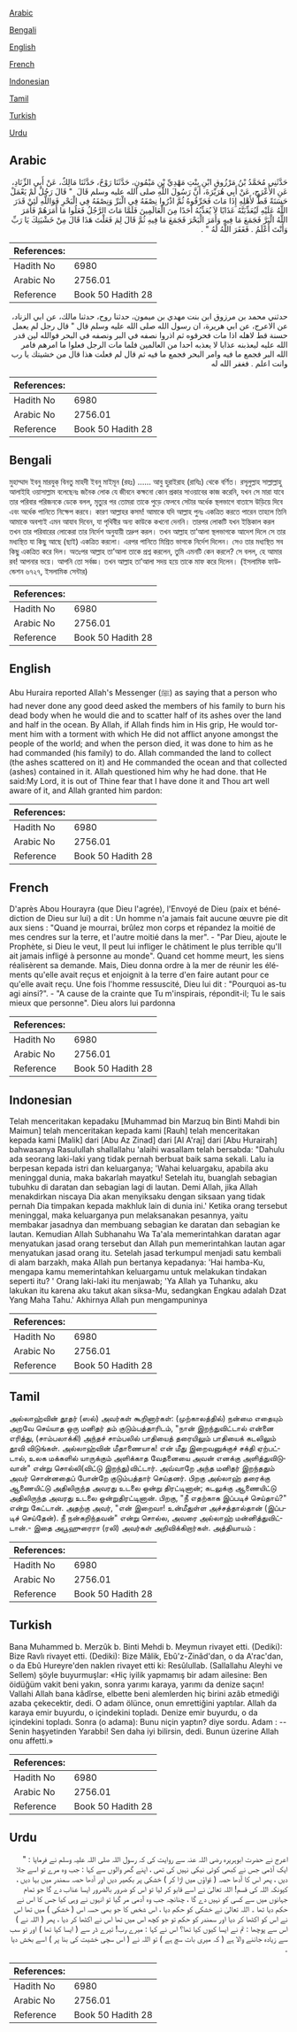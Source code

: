 [Arabic](#arabic)

[Bengali](#bengali)

[English](#english)

[French](#french)

[Indonesian](#indonesian)

[Tamil](#tamil)

[Turkish](#turkish)

[Urdu](#urdu)

## Arabic


<div dir="rtl" lang="ar" style={{fontSize:'larger',backgroundColor:'#f8f9fa',padding:20}}>
حَدَّثَنِي مُحَمَّدُ بْنُ مَرْزُوقِ ابْنِ بِنْتِ مَهْدِيِّ بْنِ مَيْمُونٍ، حَدَّثَنَا رَوْحٌ، حَدَّثَنَا مَالِكٌ، عَنْ أَبِي الزِّنَادِ، عَنِ الأَعْرَجِ، عَنْ أَبِي هُرَيْرَةَ، أَنَّ رَسُولَ اللَّهِ صلى الله عليه وسلم قَالَ ‏ "‏ قَالَ رَجُلٌ لَمْ يَعْمَلْ حَسَنَةً قَطُّ لأَهْلِهِ إِذَا مَاتَ فَحَرِّقُوهُ ثُمَّ اذْرُوا نِصْفَهُ فِي الْبَرِّ وَنِصْفَهُ فِي الْبَحْرِ فَوَاللَّهِ لَئِنْ قَدَرَ اللَّهُ عَلَيْهِ لَيُعَذِّبَنَّهُ عَذَابًا لاَ يُعَذِّبُهُ أَحَدًا مِنَ الْعَالَمِينَ فَلَمَّا مَاتَ الرَّجُلُ فَعَلُوا مَا أَمَرَهُمْ فَأَمَرَ اللَّهُ الْبَرَّ فَجَمَعَ مَا فِيهِ وَأَمَرَ الْبَحْرَ فَجَمَعَ مَا فِيهِ ثُمَّ قَالَ لِمَ فَعَلْتَ هَذَا قَالَ مِنْ خَشْيَتِكَ يَا رَبِّ وَأَنْتَ أَعْلَمُ ‏.‏ فَغَفَرَ اللَّهُ لَهُ ‏"‏ ‏.‏
</div>
<div style={{backgroundColor:'#f8f9fa',padding:20, marginBottom: 10}}><table> <thead> <tr> <th>References:</th> <th></th> </tr> </thead> <tbody><tr><td>Hadith No</td><td>6980</td></tr><tr><td>Arabic No</td><td>2756.01</td></tr><tr><td>Reference</td><td>Book 50 Hadith 28</td></tr></tbody></table></div>


<div dir="rtl" lang="ar" style={{fontSize:'larger',backgroundColor:'#f8f9fa',padding:20}}>
حدثني محمد بن مرزوق ابن بنت مهدي بن ميمون، حدثنا روح، حدثنا مالك، عن ابي الزناد، عن الاعرج، عن ابي هريرة، ان رسول الله صلى الله عليه وسلم قال " قال رجل لم يعمل حسنة قط لاهله اذا مات فحرقوه ثم اذروا نصفه في البر ونصفه في البحر فوالله لين قدر الله عليه ليعذبنه عذابا لا يعذبه احدا من العالمين فلما مات الرجل فعلوا ما امرهم فامر الله البر فجمع ما فيه وامر البحر فجمع ما فيه ثم قال لم فعلت هذا قال من خشيتك يا رب وانت اعلم . فغفر الله له
</div>
<div style={{backgroundColor:'#f8f9fa',padding:20, marginBottom: 10}}><table> <thead> <tr> <th>References:</th> <th></th> </tr> </thead> <tbody><tr><td>Hadith No</td><td>6980</td></tr><tr><td>Arabic No</td><td>2756.01</td></tr><tr><td>Reference</td><td>Book 50 Hadith 28</td></tr></tbody></table></div>

## Bengali


<div dir="ltr" lang="bn" style={{fontSize:'larger',backgroundColor:'#f8f9fa',padding:20}}>
মুহাম্মাদ ইবনু মারযুক্ বিনতু মাহদী ইবনু মাইমূন (রহঃ) ...... আবু হুরাইরাহ (রাযিঃ) থেকে বর্ণিত। রসূলুল্লাহ সাল্লাল্লাহু আলাইহি ওয়াসাল্লাম বলেছেনঃ জনৈক লোক যে জীবনে কক্ষনো কোন প্রকার সাওয়াবের কাজ করেনি, যখন সে মারা যাবে তার পরিবার পরিজনকে ডেকে বলল, মৃত্যুর পর তোমরা তাকে পুড়ে ফেলবে সেটার অর্ধেক স্থলভাগে বাতাসে উড়িয়ে দিবে এবং অর্ধেক পানিতে নিক্ষেপ করবে। কারণ আল্লাহর কসম! আমাকে যদি আল্লাহ পুনঃ একত্রিত করতে পারেন তাহলে তিনি আমাকে অবশ্যই এমন আযাব দিবেন, যা পৃথিবীর অন্য কাউকে কখনো দেননি। তারপর লোকটি যখন ইন্তিকাল করল তখন তার পরিবারের লোকেরা তার নির্দেশ অনুযায়ী তদ্রুপ করল। তখন আল্লাহ তা’আলা স্থলভাগকে আদেশ দিলে সে তার মধ্যস্থিত যা কিছু আছে (ছাই) একত্রিত করলো। এরপর পানিতে মিশ্রিত ভাগকে নির্দেশ দিলেন। সেও তার মধ্যস্থিত সব কিছু একত্রিত করে দিল। অতঃপর আল্লাহ তা’আলা তাকে প্রশ্ন করলেন, তুমি এমনটি কেন করলে? সে বলল, হে আমার রব! আপনার ভয়ে। আপনি তো সর্বজ্ঞ। তখন আল্লাহ তা’আলা সদয় হয়ে তাকে মাফ করে দিলেন। (ইসলামিক ফাউন্ডেশন ৬৭২৭, ইসলামিক সেন্টার)
</div>
<div style={{backgroundColor:'#f8f9fa',padding:20, marginBottom: 10}}><table> <thead> <tr> <th>References:</th> <th></th> </tr> </thead> <tbody><tr><td>Hadith No</td><td>6980</td></tr><tr><td>Arabic No</td><td>2756.01</td></tr><tr><td>Reference</td><td>Book 50 Hadith 28</td></tr></tbody></table></div>

## English


<div dir="ltr" lang="en" style={{fontSize:'larger',backgroundColor:'#f8f9fa',padding:20}}>
Abu Huraira reported Allah's Messenger (ﷺ) as saying that a person who had never done any good deed asked the members of his family to burn his dead body when he would die and to scatter half of its ashes over the land and half in the ocean. By Allah, if Allah finds him in His grip, He would torment him with a torment with which He did not afflict anyone amongst the people of the world; and when the person died, it was done to him as he had commanded (his family) to do. Allah commanded the land to collect (the ashes scattered on it) and He commanded the ocean and that collected (ashes) contained in it. Allah questioned him why he had done. that He said:My Lord, it is out of Thine fear that I have done it and Thou art well aware of it, and Allah granted him pardon:
</div>
<div style={{backgroundColor:'#f8f9fa',padding:20, marginBottom: 10}}><table> <thead> <tr> <th>References:</th> <th></th> </tr> </thead> <tbody><tr><td>Hadith No</td><td>6980</td></tr><tr><td>Arabic No</td><td>2756.01</td></tr><tr><td>Reference</td><td>Book 50 Hadith 28</td></tr></tbody></table></div>

## French


<div dir="ltr" lang="fr" style={{fontSize:'larger',backgroundColor:'#f8f9fa',padding:20}}>
D'après Abou Hourayra (que Dieu l'agrée), l'Envoyé de Dieu (paix et bénédiction de Dieu sur lui) a dit : Un homme n'a jamais fait aucune œuvre pie dit aux siens : "Quand je mourrai, brûlez mon corps et répandez la moitié de mes cendres sur la terre, et l'autre moitié dans la mer". - "Par Dieu, ajoute le Prophète, si Dieu le veut, Il peut lui infliger le châtiment le plus terrible qu'Il ait jamais infligé à personne au monde". Quand cet homme meurt, les siens réalisèrent sa demande. Mais, Dieu donna ordre à la mer de réunir les éléments qu'elle avait reçus et enjoignit à la terre d'en faire autant pour ce qu'elle avait reçu. Une fois l'homme ressuscité, Dieu lui dit : "Pourquoi as-tu agi ainsi?". - "A cause de la crainte que Tu m'inspirais, répondit-il; Tu le sais mieux que personne". Dieu alors lui pardonna
</div>
<div style={{backgroundColor:'#f8f9fa',padding:20, marginBottom: 10}}><table> <thead> <tr> <th>References:</th> <th></th> </tr> </thead> <tbody><tr><td>Hadith No</td><td>6980</td></tr><tr><td>Arabic No</td><td>2756.01</td></tr><tr><td>Reference</td><td>Book 50 Hadith 28</td></tr></tbody></table></div>

## Indonesian


<div dir="ltr" lang="id" style={{fontSize:'larger',backgroundColor:'#f8f9fa',padding:20}}>
Telah menceritakan kepadaku [Muhammad bin Marzuq bin Binti Mahdi bin Maimun] telah menceritakan kepada kami [Rauh] telah menceritakan kepada kami [Malik] dari [Abu Az Zinad] dari [Al A'raj] dari [Abu Hurairah] bahwasanya Rasulullah shallallahu 'alaihi wasallam telah bersabda: "Dahulu ada seorang laki-laki yang tidak pernah berbuat baik sama sekali. Lalu ia berpesan kepada istri dan keluarganya; 'Wahai keluargaku, apabila aku meninggal dunia, maka bakarlah mayatku! Setelah itu, buanglah sebagian tubuhku di daratan dan sebagian lagi di lautan. Demi Allah, jika Allah menakdirkan niscaya Dia akan menyiksaku dengan siksaan yang tidak pernah Dia timpakan kepada makhluk lain di dunia ini.' Ketika orang tersebut meninggal, maka keluarganya pun melaksanakan pesannya, yaitu membakar jasadnya dan membuang sebagian ke daratan dan sebagian ke lautan. Kemudian Allah Subhanahu Wa Ta'ala memerintahkan daratan agar menyatukan jasad orang tersebut dan Allah pun memerintahkan lautan agar menyatukan jasad orang itu. Setelah jasad terkumpul menjadi satu kembali di alam barzakh, maka Allah pun bertanya kepadanya: 'Hai hamba-Ku, mengapa kamu memerintahkan keluargamu untuk melakukan tindakan seperti itu? ' Orang laki-laki itu menjawab; 'Ya Allah ya Tuhanku, aku lakukan itu karena aku takut akan siksa-Mu, sedangkan Engkau adalah Dzat Yang Maha Tahu.' Akhirnya Allah pun mengampuninya
</div>
<div style={{backgroundColor:'#f8f9fa',padding:20, marginBottom: 10}}><table> <thead> <tr> <th>References:</th> <th></th> </tr> </thead> <tbody><tr><td>Hadith No</td><td>6980</td></tr><tr><td>Arabic No</td><td>2756.01</td></tr><tr><td>Reference</td><td>Book 50 Hadith 28</td></tr></tbody></table></div>

## Tamil


<div dir="ltr" lang="ta" style={{fontSize:'larger',backgroundColor:'#f8f9fa',padding:20}}>
அல்லாஹ்வின் தூதர் (ஸல்) அவர்கள் கூறினார்கள்: (முற்காலத்தில்) நன்மை எதையும் அறவே செய்யாத ஒரு மனிதர் தம் குடும்பத்தாரிடம், "நான் இறந்துவிட்டால் என்னை எரித்து, (சாம்பலாக்கி) அந்தச் சாம்பலில் பாதியைத் தரையிலும் பாதியைக் கடலிலும் தூவி விடுங்கள். அல்லாஹ்வின் மீதாணையாக! என் மீது இறைவனுக்குச் சக்தி ஏற்பட்டால், உலக மக்களில் யாருக்கும் அளிக்காத வேதனையை அவன் எனக்கு அளித்துவிடுவான்" என்று சொல்லி(விட்டு இறந்து)விட்டார். அவ்வாறே அந்த மனிதர் இறந்ததும் அவர் சொன்னதைப் போன்றே குடும்பத்தார் செய்தனர். பிறகு அல்லாஹ் தரைக்கு ஆணையிட்டு அதிலிருந்த அவரது உடலை ஒன்று திரட்டினான்; கடலுக்கு ஆணையிட்டு அதிலிருந்த அவரது உடலை ஒன்றுதிரட்டினான். பிறகு, "நீ எதற்காக இப்படிச் செய்தாய்?" என்று கேட்டான். அதற்கு அவர், "என் இறைவா! உன்மீதுள்ள அச்சத்தால்தான் (இப்படிச் செய்தேன்). நீ நன்கறிந்தவன்" என்று சொல்ல, அவரை அல்லாஹ் மன்னித்துவிட்டான்.- இதை அபூஹுரைரா (ரலி) அவர்கள் அறிவிக்கிறார்கள். அத்தியாயம் :
</div>
<div style={{backgroundColor:'#f8f9fa',padding:20, marginBottom: 10}}><table> <thead> <tr> <th>References:</th> <th></th> </tr> </thead> <tbody><tr><td>Hadith No</td><td>6980</td></tr><tr><td>Arabic No</td><td>2756.01</td></tr><tr><td>Reference</td><td>Book 50 Hadith 28</td></tr></tbody></table></div>

## Turkish


<div dir="ltr" lang="tr" style={{fontSize:'larger',backgroundColor:'#f8f9fa',padding:20}}>
Bana Muhammed b. Merzûk b. Binti Mehdi b. Meymun rivayet etti. (Dediki): Bize Ravlı rivayet etti. (Dediki): Bize Mâlik, Ebû'z-Zinâd'dan, o da A'rac'dan, o da Ebû Hureyre'den naklen rivayet etti ki: Resûlullab. (Sallallahu Aleyhi ve Sellem) şöyle buyurmuşlar: «Hiç iyilik yapmamış bir adam ailesine: Ben öidüğüm vakit beni yakın, sonra yarımı karaya, yarımı da denize saçın! Vallahi Allah bana kâdîrse, elbette beni alemlerden hiç birini azâb etmediği azaba çekecektir, dedi. O adam ölünce, onun emrettiğini yaptılar. Allah da karaya emir buyurdu, o içindekini topladı. Denize emir buyurdu, o da içindekini topladı. Sonra (o adama): Bunu niçin yaptın? diye sordu. Adam : -- Senin haşyetinden Yarabbi! Sen daha iyi bilirsin, dedi. Bunun üzerine Allah onu affetti.»
</div>
<div style={{backgroundColor:'#f8f9fa',padding:20, marginBottom: 10}}><table> <thead> <tr> <th>References:</th> <th></th> </tr> </thead> <tbody><tr><td>Hadith No</td><td>6980</td></tr><tr><td>Arabic No</td><td>2756.01</td></tr><tr><td>Reference</td><td>Book 50 Hadith 28</td></tr></tbody></table></div>

## Urdu


<div dir="rtl" lang="ur" style={{fontSize:'larger',backgroundColor:'#f8f9fa',padding:20}}>
اعرج نے حضرت ابوہریرہ رضی اللہ عنہ سے روایت کی کہ رسول اللہ صلی اللہ علیہ وسلم نے فرمایا : " ایک آڈمی جس نے کبھی کوئی نیکی نہیں کی تھی ، اپنے گھر والوں سے کہا : جب وہ مرے تو اسے جلا دیں ، پھر اس کا آدھا حصہ ( ۃواؤں میں اڑا کر ) خشکی پر بکھیر دیں اور آدھا حصہ سمندر میں بہا دیں ، کیونکہ اللہ کی قسم! اللہ تعالیٰ نے اسے قابو کر لیا تو اس کو ضرور بالضرور ایسا عذاب دے گا جو تمام جہانوں میں سے کسی کو نہیں دے گا ، چنانچہ جب وہ آدمی مر گیا تو انہوں نے وہی کیا جس کا اس نے حکم دیا تھا ۔ اللہ تعالیٰ نے خشکی کو حکم دیا ، اس شخص کا جو بھی حسہ اس ( خشکی ) میں تھا اس نے اس کو اکٹھا کر دیا اور سمندر کو حکم تو جو کچھ اس میں تھا اس نے اکٹھا کر دیا ، پھر ( اللہ نے ) اس سے پوچھا : تم نے ایسا کیوں کیا تھا؟ اس نے کہا : میرے رب! تیرے ڈر سے ( ایسا کیا تھا ) اور تو سب سے زیادہ جاننے والا ہے ( کہ میری بات سچ ہے ) تو اللہ نے ( اس سچی خشیت کی بنا پر ) اسے بخش دیا ۔
</div>
<div style={{backgroundColor:'#f8f9fa',padding:20, marginBottom: 10}}><table> <thead> <tr> <th>References:</th> <th></th> </tr> </thead> <tbody><tr><td>Hadith No</td><td>6980</td></tr><tr><td>Arabic No</td><td>2756.01</td></tr><tr><td>Reference</td><td>Book 50 Hadith 28</td></tr></tbody></table></div>